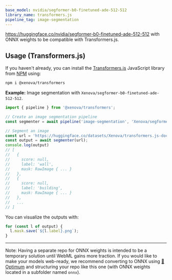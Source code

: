 ```yaml
---
base_model: nvidia/segformer-b0-finetuned-ade-512-512
library_name: transformers.js
pipeline_tag: image-segmentation
---
```


https://huggingface.co/nvidia/segformer-b0-finetuned-ade-512-512 with ONNX weights to be compatible with Transformers.js.

## Usage (Transformers.js)

If you haven't already, you can install the [Transformers.js](https://huggingface.co/docs/transformers.js) JavaScript library from [NPM](https://www.npmjs.com/package/@xenova/transformers) using:
```bash
npm i @xenova/transformers
```

**Example:** Image segmentation with `Xenova/segformer-b0-finetuned-ade-512-512`.

```js
import { pipeline } from '@xenova/transformers';

// Create an image segmentation pipeline
const segmenter = await pipeline('image-segmentation', 'Xenova/segformer-b0-finetuned-ade-512-512');

// Segment an image
const url = 'https://huggingface.co/datasets/Xenova/transformers.js-docs/resolve/main/house.jpg';
const output = await segmenter(url);
console.log(output)
// [
//   {
//     score: null,
//     label: 'wall',
//     mask: RawImage { ... }
//   },
//   {
//     score: null,
//     label: 'building',
//     mask: RawImage { ... }
//   },
//   ...
// ]
```

You can visualize the outputs with:
```js
for (const l of output) {
  l.mask.save(`${l.label}.png`);
}
```

---

Note: Having a separate repo for ONNX weights is intended to be a temporary solution until WebML gains more traction. If you would like to make your models web-ready, we recommend converting to ONNX using [🤗 Optimum](https://huggingface.co/docs/optimum/index) and structuring your repo like this one (with ONNX weights located in a subfolder named `onnx`).